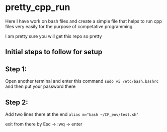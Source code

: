 # pretty_cpp_run
Here I have work on bash files and create a simple file that helps to run cpp files very easily for the purpose of competative programming

I am pretty sure you will get this repo so pretty

## Initial steps to follow for setup
## Step 1: 
Open another terminal and enter this command
```sudo vi /etc/bash.bashrc```
and then put your password there
## Step 2:
Add two lines there at the end
```alias m="bash ~/CP_env/test.sh"```

exit from there by Esc -> :wq -> enter
